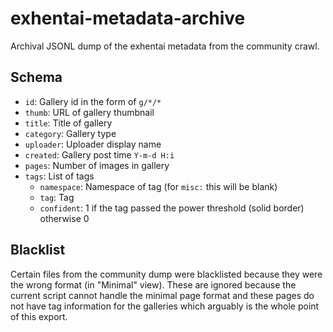 # exhentai-metadata-archive
Archival JSONL dump of the exhentai metadata from the community crawl.

## Schema
- `id`: Gallery id in the form of `g/*/*`
- `thumb`: URL of gallery thumbnail
- `title`: Title of gallery
- `category`: Gallery type
- `uploader`: Uploader display name
- `created`: Gallery post time `Y-m-d H:i`
- `pages`: Number of images in gallery
- `tags`: List of tags
    - `namespace`: Namespace of tag (for `misc:` this will be blank)
    - `tag`: Tag
    - `confident`: 1 if the tag passed the power threshold (solid border) otherwise 0
    
## Blacklist
Certain files from the community dump were blacklisted because they were the
wrong format (in "Minimal" view). These are ignored because the current script 
cannot handle the minimal page format and these pages do not have tag 
information for the galleries which arguably is the whole point of this export.
